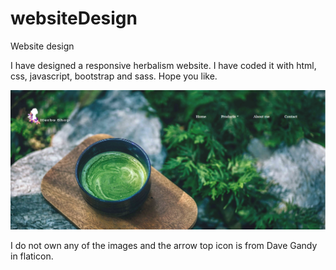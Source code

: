 # websiteDesign
Website design

I have designed a responsive herbalism website. I have coded it with html, css, javascript, bootstrap and sass.
Hope you like.

![alt text](https://github.com/mireyamdev-hub/websiteDesign/blob/main/websiteDesign_herbalism/img/Main.PNG)



I do not own any of the images and the arrow top icon is from Dave Gandy in flaticon.
